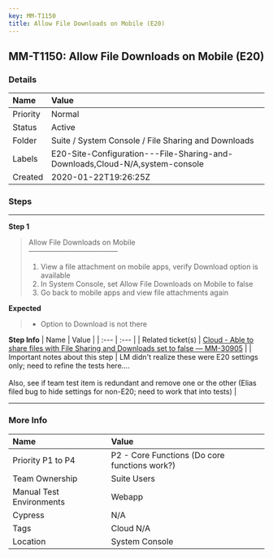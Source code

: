 ```yaml
---
key: MM-T1150
title: Allow File Downloads on Mobile (E20)
---
```


## MM-T1150: Allow File Downloads on Mobile (E20)

### Details

| Name     | Value                                                                        |
| :------- | :--------------------------------------------------------------------------- |
| Priority | Normal                                                                       |
| Status   | Active                                                                       |
| Folder   | Suite / System Console / File Sharing and Downloads                          |
| Labels   | E20-Site-Configuration---File-Sharing-and-Downloads,Cloud-N/A,system-console |
| Created  | 2020-01-22T19:26:25Z                                                         |

### Steps

<hr/>

**Step 1**

> <article>Allow File Downloads on Mobile<br />–––––––––––––––––––––––––<ol><li>View a file attachment on mobile apps, verify Download option is available</li><li>In System Console, set Allow File Downloads on Mobile to false</li><li>Go back to mobile apps and view file attachments again</li></ol></article>

**Expected**

> <article><ul><li>Option to Download is not there</li></ul></article>

**Step Info**
| Name | Value |
| :--- | :--- |
| Related ticket(s) | <a href="https://mattermost.atlassian.net/browse/MM-30905">Cloud - Able to share files with File Sharing and Downloads set to false — MM-30905</a> |
| Important notes about this step | LM didn't realize these were E20 settings only; need to refine the tests here....<br /><br />Also, see if team test item is redundant and remove one or the other (Elias filed bug to hide settings for non-E20; need to work that into tests) |

<hr/>

### More Info

| Name                     | Value                                         |
| :----------------------- | :-------------------------------------------- |
| Priority P1 to P4        | P2 - Core Functions (Do core functions work?) |
| Team Ownership           | Suite Users                                   |
| Manual Test Environments | Webapp                                        |
| Cypress                  | N/A                                           |
| Tags                     | Cloud N/A                                     |
| Location                 | System Console                                |
